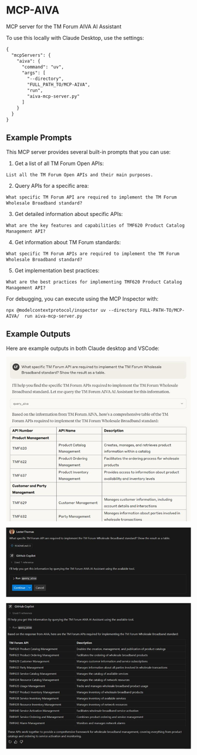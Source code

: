 # MCP-AIVA
MCP server for the TM Forum AIVA AI Assistant

To use this locally with Claude Desktop, use the settings:


```
{
  "mcpServers": {
    "aiva": {
      "command": "uv",
      "args": [
        "--directory",
        "FULL_PATH_TO/MCP-AIVA",
        "run",
        "aiva-mcp-server.py"
      ]
    }
  }
}
```

## Example Prompts

This MCP server provides several built-in prompts that you can use:

1. Get a list of all TM Forum Open APIs:
```
List all the TM Forum Open APIs and their main purposes.
```

2. Query APIs for a specific area:
```
What specific TM Forum API are required to implement the TM Forum Wholesale Broadband standard?
```

3. Get detailed information about specific APIs:
```
What are the key features and capabilities of TMF620 Product Catalog Management API?
```

4. Get information about TM Forum standards:
```
What specific TM Forum APIs are required to implement the TM Forum Wholesale Broadband standard?
```

5. Get implementation best practices:
```
What are the best practices for implementing TMF620 Product Catalog Management API?
```

For debugging, you can execute using the MCP Inspector with:

```
npx @modelcontextprotocol/inspector uv --directory FULL-PATH-TO/MCP-AIVA/  run aiva-mcp-server.py
```



## Example Outputs

Here are example outputs in both Claude desktop and VSCode:

![Claude](images/Claude.png)

![VSCode](images/VSCode-1.png)

![VSCode](images/VSCode-2.png)